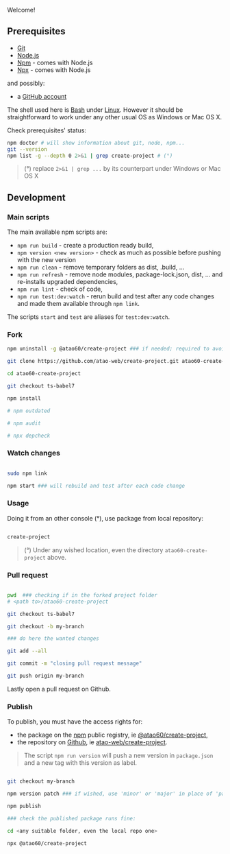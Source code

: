 Welcome!

## Prerequisites 

* [Git](https://git-scm.com/)
* [Node.js](https://nodejs.org/en/download/)
* [Npm](https://www.npmjs.com/) - comes with Node.js
* [Npx](https://github.com/npm/npx#readme) - comes with Node.js

and possibly:
* a [GitHub account](https://github.com/)

The shell used here is [Bash](https://www.gnu.org/software/bash/) under [Linux](https://www.linuxfoundation.org/). However it should be straightforward to work under any other usual OS as Windows or Mac OS X.

Check prerequisites' status:
```bash
npm doctor # will show information about git, node, npm...
git --version
npm list -g --depth 0 2>&1 | grep create-project # (°)
```

> (°) replace `2>&1 | grep ...` by its counterpart under Windows or Mac OS X

## Development

### Main scripts

The main available npm scripts are:

- `npm run build` - create a production ready build,
- `npm version <new version>` - check as much as possible before pushing with the new version
- `npm run clean` - remove temporary folders as dist, .build, ...
- `npm run refresh` - remove node modules, package-lock.json, dist, ... and re-installs upgraded dependencies,
- `npm run lint` - check of code,
- `npm run test:dev:watch` - rerun build and test after any code changes and made them available through `npm link`.

The scripts `start` and `test` are aliases for `test:dev:watch`.

### Fork

```bash
npm uninstall -g @atao60/create-project ### if needed; required to avoid any issue with `npm link`, see below

git clone https://github.com/atao-web/create-project.git atao60-create-project

cd atao60-create-project

git checkout ts-babel7

npm install

# npm outdated

# npm audit

# npx depcheck

```

### Watch changes

```bash

sudo npm link

npm start ### will rebuild and test after each code change
```

### Usage

Doing it from an other console (°), use package from local repository:

```bash

create-project

```

> (°) Under any wished location, even the directory `atao60-create-project` above. 

### Pull request

```bash

pwd  ### checking if in the forked project folder
# <path to>/atao60-create-project

git checkout ts-babel7

git checkout -b my-branch

### do here the wanted changes

git add --all

git commit -m "closing pull request message"

git push origin my-branch

```
Lastly open a pull request on Github.

### Publish

To publish, you must have the access rights for:
- the package on the [npm](https://www.npmjs.com/) public registry, ie [@atao60/create-project](https://www.npmjs.com/package/@atao60/create-project),
- the repository on [Github](https://github.com), ie [atao-web/create-project](https://github.com/atao-web/create-project).

> The script `npm run version` will push a new version in `package.json` and a new tag with this version as label.

```bash

git checkout my-branch

npm version patch ### if wished, use 'minor' or 'major' in place of 'patch'

npm publish

### check the published package runs fine:

cd <any suitable folder, even the local repo one>

npx @atao60/create-project


```

